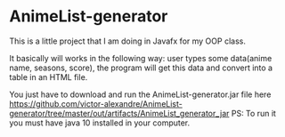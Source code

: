 # AnimeList-generator

This is a little project that I am doing in Javafx for my OOP class.

It basically will works in the following way: user types some data(anime name, seasons, score), the program will get this data and convert into a table in an HTML file.

You just have to download and run the AnimeList-generator.jar file here https://github.com/victor-alexandre/AnimeList-generator/tree/master/out/artifacts/AnimeList_generator_jar
PS: To run it you must have java 10 installed in your computer.
